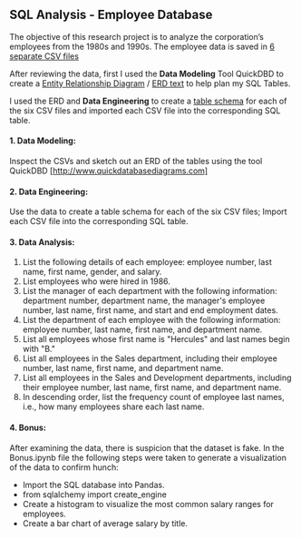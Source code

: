 ## SQL Analysis - Employee Database
The objective of this research project is to analyze the corporation’s employees from the 1980s and 1990s. The employee data is saved in [6 separate CSV files]( EmployeeSQL/data)

After reviewing the data, first I used the **Data Modeling** Tool QuickDBD to create a [Entity Relationship Diagram](EmployeeSQL/01_ERD.png) / [ERD text](EmployeeSQL/01_ERD.txt) to help plan my SQL Tables. 

I used the ERD and **Data Engineering** to create a [table schema](EmployeeSQL/02_table_schemata.sql) for each of the six CSV files and imported each CSV file into the corresponding SQL table. 


#### 1. Data Modeling: 
Inspect the CSVs and sketch out an ERD of the tables using the tool QuickDBD [http://www.quickdatabasediagrams.com]
#### 2. Data Engineering: 
Use the data to create a table schema for each of the six CSV files; Import each CSV file into the corresponding SQL table.
#### 3. Data Analysis: 
1. List the following details of each employee: employee number, last name, first name, gender, and salary.
2. List employees who were hired in 1986.
3. List the manager of each department with the following information: department number, department name, the manager's employee number, last name, first name, and start and end employment dates.
4. List the department of each employee with the following information: employee number, last name, first name, and department name.
5. List all employees whose first name is "Hercules" and last names begin with "B."
6. List all employees in the Sales department, including their employee number, last name, first name, and department name.
7. List all employees in the Sales and Development departments, including their employee number, last name, first name, and department name.
8. In descending order, list the frequency count of employee last names, i.e., how many employees share each last name.
#### 4. Bonus: 
After examining the data, there is suspicion that the dataset is fake. In the Bonus.ipynb file the following steps were taken to generate a visualization of the data to confirm hunch:
- Import the SQL database into Pandas. 
- from sqlalchemy import create_engine
- Create a histogram to visualize the most common salary ranges for employees.
- Create a bar chart of average salary by title.
